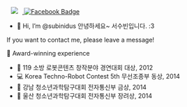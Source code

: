   </a> <a href="https://www.instagram.com/peasubinusone/">
<img
src="http://img.shields.io/badge/-Instagram-white?style=flat&logo=Instagram&link=https://www.instagram.com/peasubinusone/"
style="height : auto; margin-left : 10px; margin-right : 10px;"/> [![Facebook Badge](https://img.shields.io/badge/facebook-1877f2?style=flat-square&logo=facebook&logoColor=white&link=https://www.facebook.com/profile.php?id=100009571883637)](https://www.facebook.com/profile.php?id=100009571883637)

- 👋 Hi, I’m @subinidus 안녕하세요~ 서수빈입니다. :3

If you want to contact me, please leave a message!

👑 Award-winning experience

- 🤖 119 소방 로봇콘텐츠 창작분야 경연대회 대상, 2012
- 💻 Korea Techno-Robot Contest 5th 무선조종부 동상, 2014
- 🔌 강남 청소년과학탐구대회 전자통신부 금상, 2014
- 🔌 울산 청소년과학탐구대회 전자통신부 장려상, 2014
